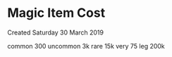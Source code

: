 # Magic Item Cost
Created Saturday 30 March 2019

common 300
uncommon 3k
rare 15k
very 75
leg 200k


